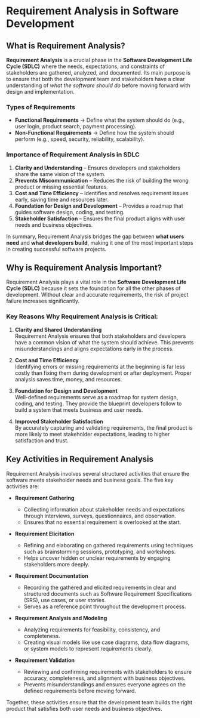 # Requirement Analysis in Software Development
## What is Requirement Analysis?  

**Requirement Analysis** is a crucial phase in the **Software Development Life Cycle (SDLC)** where the needs, expectations, and constraints of stakeholders are gathered, analyzed, and documented. Its main purpose is to ensure that both the development team and stakeholders have a clear understanding of *what the software should do* before moving forward with design and implementation.  

### Types of Requirements  
- **Functional Requirements** → Define what the system should do (e.g., user login, product search, payment processing).  
- **Non-Functional Requirements** → Define how the system should perform (e.g., speed, security, reliability, scalability).  

### Importance of Requirement Analysis in SDLC  
1. **Clarity and Understanding** – Ensures developers and stakeholders share the same vision of the system.  
2. **Prevents Miscommunication** – Reduces the risk of building the wrong product or missing essential features.  
3. **Cost and Time Efficiency** – Identifies and resolves requirement issues early, saving time and resources later.  
4. **Foundation for Design and Development** – Provides a roadmap that guides software design, coding, and testing.  
5. **Stakeholder Satisfaction** – Ensures the final product aligns with user needs and business objectives.  

In summary, Requirement Analysis bridges the gap between **what users need** and **what developers build**, making it one of the most important steps in creating successful software projects. 
## Why is Requirement Analysis Important?  

Requirement Analysis plays a vital role in the **Software Development Life Cycle (SDLC)** because it sets the foundation for all the other phases of development. Without clear and accurate requirements, the risk of project failure increases significantly.  

### Key Reasons Why Requirement Analysis is Critical:  

1. **Clarity and Shared Understanding**  
   Requirement Analysis ensures that both stakeholders and developers have a common vision of what the system should achieve. This prevents misunderstandings and aligns expectations early in the process.  

2. **Cost and Time Efficiency**  
   Identifying errors or missing requirements at the beginning is far less costly than fixing them during development or after deployment. Proper analysis saves time, money, and resources.  

3. **Foundation for Design and Development**  
   Well-defined requirements serve as a roadmap for system design, coding, and testing. They provide the blueprint developers follow to build a system that meets business and user needs.  

4. **Improved Stakeholder Satisfaction**  
   By accurately capturing and validating requirements, the final product is more likely to meet stakeholder expectations, leading to higher satisfaction and trust.  

## Key Activities in Requirement Analysis  

Requirement Analysis involves several structured activities that ensure the software meets stakeholder needs and business goals. The five key activities are:  

- **Requirement Gathering**  
  - Collecting information about stakeholder needs and expectations through interviews, surveys, questionnaires, and observation.  
  - Ensures that no essential requirement is overlooked at the start.  

- **Requirement Elicitation**  
  - Refining and elaborating on gathered requirements using techniques such as brainstorming sessions, prototyping, and workshops.  
  - Helps uncover hidden or unclear requirements by engaging stakeholders more deeply.  

- **Requirement Documentation**  
  - Recording the gathered and elicited requirements in clear and structured documents such as Software Requirement Specifications (SRS), use cases, or user stories.  
  - Serves as a reference point throughout the development process.  

- **Requirement Analysis and Modeling**  
  - Analyzing requirements for feasibility, consistency, and completeness.  
  - Creating visual models like use case diagrams, data flow diagrams, or system models to represent requirements clearly.  

- **Requirement Validation**  
  - Reviewing and confirming requirements with stakeholders to ensure accuracy, completeness, and alignment with business objectives.  
  - Prevents misunderstandings and ensures everyone agrees on the defined requirements before moving forward.  

Together, these activities ensure that the development team builds the right product that satisfies both user needs and business objectives.  



